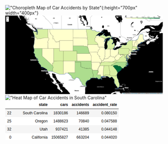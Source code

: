 !["Choropleth Map of Car Accidents by State"](https://github.com/ddiaz164/capstone_1/blob/master/images/choro_map.png){:height="700px" width="400px"}
!["Choropleth Map of Car Accidents per Car by State"](images/choro_rates.png)
!["Heat Map of Car Accidents in South Carolina"](images/heat_sc.png)
!["Car Accident Rates by State (Top 4)"](images/image.png)
